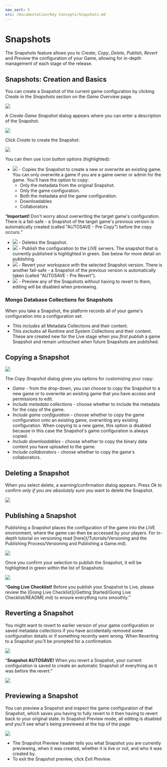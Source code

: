 ```yaml
---
nav_sort: 5
src: /Documentation/Key Concepts/Snapshots.md
---
```


# Snapshots

The Snapshots feature allows you to *Create*, *Copy*, *Delete*, *Publish*, *Revert* and *Preview* the configuration of your Game, allowing for in-depth management of each stage of the release.

## Snapshots: Creation and Basics

You can create a Snapshot of the current game configuration by clicking *Create* in the *Snapshots* section on the *Game Overview* page.

![](img/Snapshot/11.png)

A *Create Game Snapshot* dialog appears where you can enter a description of the Snapshot.

![](img/Snapshot/12.png)

Click *Create* to create the Snapshot:

![](img/Snapshot/14.png)

You can then use icon button options (highlighted):

  * ![](img/Snapshot/copyicon.png) - Copies the Snapshot to create a new or overwrite an existing game. You can only overwrite a game if you are a game owner or admin for the game. You'll have the option to copy:
    * Only the metadata from the original Snapshot.
    * Only the game configuration.
    * Both the metadata and the game configuration.
    * Downloadables
    * Collaborators

<q>**Important!** Don't worry about overwriting the target game's configuration. There is a fail-safe - a Snapshot of the target game's previous version is automatically created (called "AUTOSAVE - Pre Copy") before the copy occurs.</q>
  * ![](img/Snapshot/deleteicon.png) - Deletes the Snapshot.
  * ![](img/Snapshot/publishicon.png) - Publish the configuration to the LIVE servers. The snapshot that is currently published is highlighted in green. See below for more detail on publishing.
  * ![](img/Snapshot/reverticon.png) - Revert your workspace with the selected Snapshot version. There is another fail-safe - a Snapshot of the previous version is automatically taken (called "AUTOSAVE - Pre Revert").
  * ![](img/Snapshot/previewicon.png) - Preview any of the Snapshots without having to revert to them, editing will be disabled when previewing.

### Mongo Database Collections for Snapshots

When you take a Snapshot, the platform records all of your game's configuration into a configuration set:
  * This *includes* all Metadata Collections and their content.
  * This *excludes* all Runtime and System Collections and their content. These are created new for the Live stage when you *first publish* a game Snapshot and remain untouched when future Snapshots are published.

## Copying a Snapshot

![](img/Snapshot/15.png)

The *Copy Snapshot* dialog gives you options for customizing your copy:

  * *Game* \- from the drop-down, you can choose to copy the Snapshot to a new game or to overwrite an existing game that you have access and permissions to edit.
  * *Include metadata collections* \- choose whether to include the metadata for the copy of the game.
  * *Include game configuration* \- choose whether to copy the game configuration onto an existing game, overwriting any existing configuration. When copying to a new game, this option is disabled because in this case the Snapshot's game configuration is always copied.
  * *Include downloadables* - choose whether to copy the binary data content you have uploaded to the game.
  * *Include collaborators* - choose whether to copy the game's collaborators.

## Deleting a Snapshot

When you select delete, a warning/confirmation dialog appears. Press *Ok* to confirm *only if you are absolutely sure* you want to delete the Snapshot.

![](img/Snapshot/16.png)

## Publishing a Snapshot

Publishing a Snapshot places the configuration of the game into the LIVE environment, where the game can then be accessed by your players. For in-depth tutorial on versioning read [here](/Tutorials/Versioning and the Publishing Process/Versioning and Publishing a Game.md).

![](img/Snapshot/17.png)

Once you confirm your selection to publish the Snapshot, it will be highlighted in green within the list of Snapshots:

![](img/Snapshot/18.png)

<q>**Going Live Checklist!** Before you publish your Snapshot to Live, please review the [Going Live Checklist](/Getting Started/Going Live Checklist/README.md) to ensure everything runs smoothly.</q>

## Reverting a Snapshot

You might want to revert to earlier version of your game configuration or saved metadata collections if you have accidentally removed some configuration details or if something recently went wrong. When Reverting to a Snapshot you'll be prompted for a confirmation.

![](img/Snapshot/19.png)

<q>**Snapshot AUTOSAVE!** When you revert a Snapshot, your current configuration is saved to create an automatic Snapshot of everything as it was before the revert:</q>

![](img/Snapshot/20.png)

## Previewing a Snapshot

You can preview a Snapshot and inspect the game configuration of that Snapshot, which saves you having to fully revert to it then having to revert back to your original state. In Snapshot Preview mode, all editing is disabled and you'll see what's being previewed at the top of the page:

![](img/Snapshot/21.png)

* The Snapshot Preview header tells you what Snapshot you are currently previewing, when it was created, whether it is live or not, and who it was created by.
* To exit the Snapshot preview, click *Exit Preview*.
